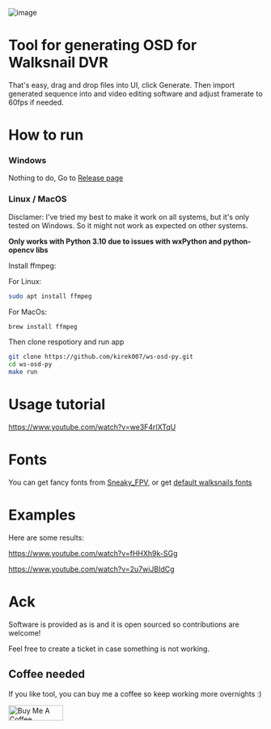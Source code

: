 ![image](https://user-images.githubusercontent.com/1878027/210340391-5faae4ff-a1b2-4957-bbd7-330143121949.png)

# Tool for generating OSD for Walksnail DVR

That's easy, drag and drop files into UI, click Generate.
Then import generated sequence into and video editing software and adjust framerate to 60fps if needed.

# How to run

### Windows
Nothing to do, Go to [Release page](https://github.com/kirek007/ws-osd-py/releases)

### Linux / MacOS

Disclamer: I've tried my best to make it work on all systems, but it's only tested on Windows. So it might not work as expected 
on other systems.

**Only works with Python 3.10 due to issues with wxPython and python-opencv libs**

Install ffmpeg:

For Linux:
```bash
sudo apt install ffmpeg 
```

For MacOs:
```bash
brew install ffmpeg
```

Then clone respotiory and run app

```bash
git clone https://github.com/kirek007/ws-osd-py.git
cd ws-osd-py
make run
```

# Usage tutorial

https://www.youtube.com/watch?v=we3F4rIXTqU

# Fonts
You can get fancy fonts from [Sneaky_FPV](https://sites.google.com/view/sneaky-fpv/home?pli=1), or get [default walksnails fonts](https://drive.google.com/file/d/1c3CRgXYQaM3Tt4ukLSIvoogScQZs9w49/view)

# Examples
Here are some results:

https://www.youtube.com/watch?v=fHHXh9k-SGg

https://www.youtube.com/watch?v=2u7wiJBIdCg

# Ack
Software is provided as is and it is open sourced so contributions are welcome! 

Feel free to create a ticket in case something is not working. 


## Coffee needed
If you like tool, you can buy me a coffee so keep working more overnights :) 

<a href="https://www.buymeacoffee.com/kirek" target="_blank"><img src="https://cdn.buymeacoffee.com/buttons/v2/default-yellow.png" alt="Buy Me A Coffee" style="height: 30px !important;width: 108 !important;" ></a>